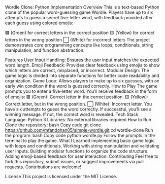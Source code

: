 Wordle Clone: Python Implementation
Overview
This is a text-based Python clone of the popular word-guessing game Wordle. Players have up to six attempts to guess a secret five-letter word, with feedback provided after each guess using colored emojis:

🟩 (Green) for correct letters in the correct position
🟨 (Yellow) for correct letters in the wrong position
⬜️ (White) for incorrect letters
The project demonstrates core programming concepts like loops, conditionals, string manipulation, and function abstraction.

Features
User Input Handling: Ensures the user input matches the expected word length.
Emoji Feedback: Provides clear feedback using emojis to show which letters are correct, misplaced, or incorrect.
Modular Design: The game logic is divided into separate functions for better code readability and organization.
Game Loop: Allows players to make up to six guesses, with an early win condition if the word is guessed correctly.
How to Play
The game prompts you to enter a five-letter word.
You’ll receive feedback in the form of emojis:
🟩 (Green): Correct letter in the correct position.
🟨 (Yellow): Correct letter, but in the wrong position.
⬜️ (White): Incorrect letter.
You have six attempts to guess the word correctly. If successful, you’ll see a winning message. If not, the correct word is revealed.
Tech Stack
Language: Python 3
Libraries: No external libraries required
How to Run
Clone the repository:
bash
Copy code
git clone https://github.com/mfandohan05/simple-wordle.git
cd wordle-clone
Run the program:
bash
Copy code
python wordle.py
Follow the prompts in the terminal to play the game.
What I Learned
Implementing basic game logic with loops and conditionals.
Working with string manipulation and validating user inputs.
Building modular functions to organize the code structure.
Adding emoji-based feedback for user interaction.
Contributing
Feel free to fork this repository, submit issues, or suggest improvements via pull requests. Contributions are welcome!

License
This project is licensed under the MIT License.
